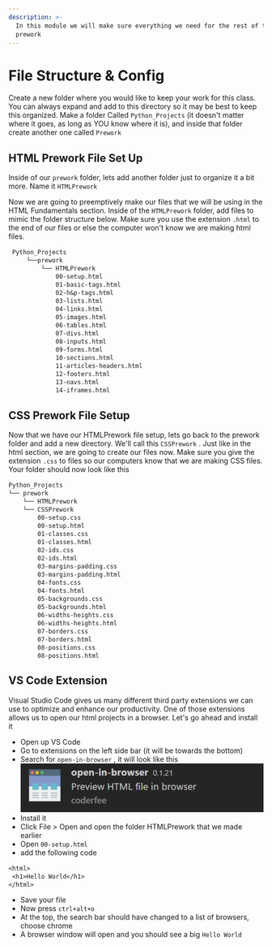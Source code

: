 ```yaml
---
description: >-
  In this module we will make sure everything we need for the rest of the
  prework
---
```


# File Structure & Config

Create a new folder where you would like to keep your work for this class. You can always expand and add to this directory so it may be best to keep this organized. Make a folder Called `Python_Projects` \(it doesn't matter where it goes, as long as YOU know where it is\), and inside that folder create another one called `Prework`

##  HTML Prework File Set Up

Inside of our `prework` folder, lets add another folder just to organize it a bit more. Name it `HTMLPrework`

Now we are going to preemptively make our files that we will be using in the HTML Fundamentals section. Inside of the `HTMLPrework` folder, add files to mimic the folder structure below. Make sure you use the extension `.html` to the end of our files or else the computer won't know we are making html files. 

```text
 Python_Projects
     └──prework
         └── HTMLPrework
             00-setup.html
             01-basic-tags.html
             02-h&p-tags.html
             03-lists.html
             04-links.html
             05-images.html
             06-tables.html
             07-divs.html
             08-inputs.html
             09-forms.html
             10-sections.html
             11-articles-headers.html
             12-footers.html
             13-navs.html
             14-iframes.html
```

## CSS Prework File Setup

Now that we have our HTMLPrework file setup, lets go back to the prework folder and add a new directory. We'll call this `CSSPrework` . Just like in the html section, we are going to create our files now. Make sure you give the extension `.css` to files so our computers know that we are making CSS files. Your folder should now look like this

```text
Python_Projects
└── prework
    └── HTMLPrework
    └── CSSPrework
        00-setup.css
        00-setup.html
        01-classes.css
        01-classes.html
        02-ids.css
        02-ids.html
        03-margins-padding.css
        03-margins-padding.html
        04-fonts.css
        04-fonts.html
        05-backgrounds.css
        05-backgrounds.html
        06-widths-heights.css
        06-widths-heights.html
        07-borders.css
        07-borders.html
        08-positions.css
        08-positions.html
```

## VS Code Extension

Visual Studio Code gives us many different third party extensions we can use to optimize and enhance our productivity. One of those extensions allows us to open our html projects in a browser. Let's go ahead and install it

* Open up VS Code
* Go to extensions on the left side bar \(it will be towards the bottom\)
* Search for `open-in-browser` , it will look like this  ![](.gitbook/assets/assets-2f-lau8yfahlshtlbw2dnj-2f-lbv68-k6kcrbpg4gq8g-2f-lbv69k6qf4w90p58ivd-2f1-openinbrowser.PNG) 
* Install it
* Click File &gt; Open  and open the folder HTMLPrework that we made earlier
* Open `00-setup.html` 
* add the following code

```text
<html>
 <h1>Hello World</h1>
</html>
```

* Save your file
* Now press `ctrl+alt+o` 
* At the top, the search bar should have changed to a list of browsers, choose chrome
* A browser window will open and you should see a big `Hello World` 

